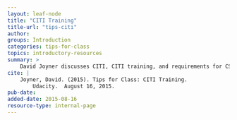 ```yaml
---
layout: leaf-node
title: "CITI Training"
title-url: "tips-citi"
author: 
groups: Introduction
categories: tips-for-class
topics: introductory-resources
summary: >
    David Joyner discusses CITI, CITI training, and requirements for CS6460.
cite: |
    Joyner, David. (2015). Tips for Class: CITI Training.
        Udacity.  August 16, 2015.
pub-date: 
added-date: 2015-08-16
resource-type: internal-page
---
```

